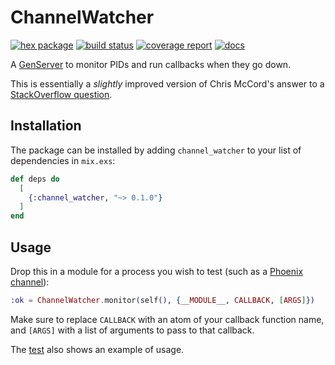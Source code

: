 # ChannelWatcher

[![hex package](https://img.shields.io/hexpm/v/channel_watcher)](https://hex.pm/packages/channel_watcher)
[![build status](https://gitlab.com/cap-public/packages/channel-watcher/badges/master/pipeline.svg)](https://gitlab.com/cap-public/packages/channel-watcher/-/commits/master)
[![coverage report](https://gitlab.com/cap-public/packages/channel-watcher/badges/master/coverage.svg)](https://cap-public.gitlab.io/packages/channel-watcher/coverage/excoveralls.html)
[![docs](https://ik.imagekit.io/captech/channel-watcher/doc-coverage.svg)](https://hexdocs.pm/channel_watcher/)

A [GenServer](https://hexdocs.pm/elixir/GenServer.html) to monitor PIDs and run callbacks when they go down.

This is essentially a _slightly_ improved version of Chris McCord's answer to a [StackOverflow question](https://stackoverflow.com/a/33941469).

## Installation

The package can be installed by adding `channel_watcher` to your list of dependencies in `mix.exs`:

```elixir
def deps do
  [
    {:channel_watcher, "~> 0.1.0"}
  ]
end
```

## Usage

Drop this in a module for a process you wish to test (such as a [Phoenix channel](https://hexdocs.pm/phoenix/channels.html)):

```elixir
:ok = ChannelWatcher.monitor(self(), {__MODULE__, CALLBACK, [ARGS]})
```

Make sure to replace `CALLBACK` with an atom of your callback function name, and `[ARGS]` with a list of arguments to pass to that callback.

The [test](https://gitlab.com/cap-public/packages/channel-watcher/-/blob/master/test/channel_watcher_test.exs) also shows an example of usage.
